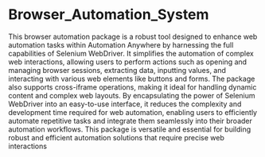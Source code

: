 # Browser_Automation_System
This browser automation package is a robust tool designed to enhance web automation tasks within Automation Anywhere by harnessing the full capabilities of Selenium WebDriver. It simplifies the automation of complex web interactions, allowing users to perform actions such as opening and managing browser sessions, extracting data, inputting values, and interacting with various web elements like buttons and forms. The package also supports cross-iframe operations, making it ideal for handling dynamic content and complex web layouts. By encapsulating the power of Selenium WebDriver into an easy-to-use interface, it reduces the complexity and development time required for web automation, enabling users to efficiently automate repetitive tasks and integrate them seamlessly into their broader automation workflows. This package is versatile and essential for building robust and efficient automation solutions that require precise web interactions
